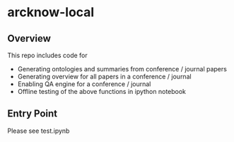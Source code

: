 # arcknow-local

## Overview
This repo includes code for 
- Generating ontologies and summaries from conference / journal papers
- Generating overview for all papers in a conference / journal
- Enabling QA engine for a conference / journal
- Offline testing of the above functions in ipython notebook

## Entry Point
Please see test.ipynb 
